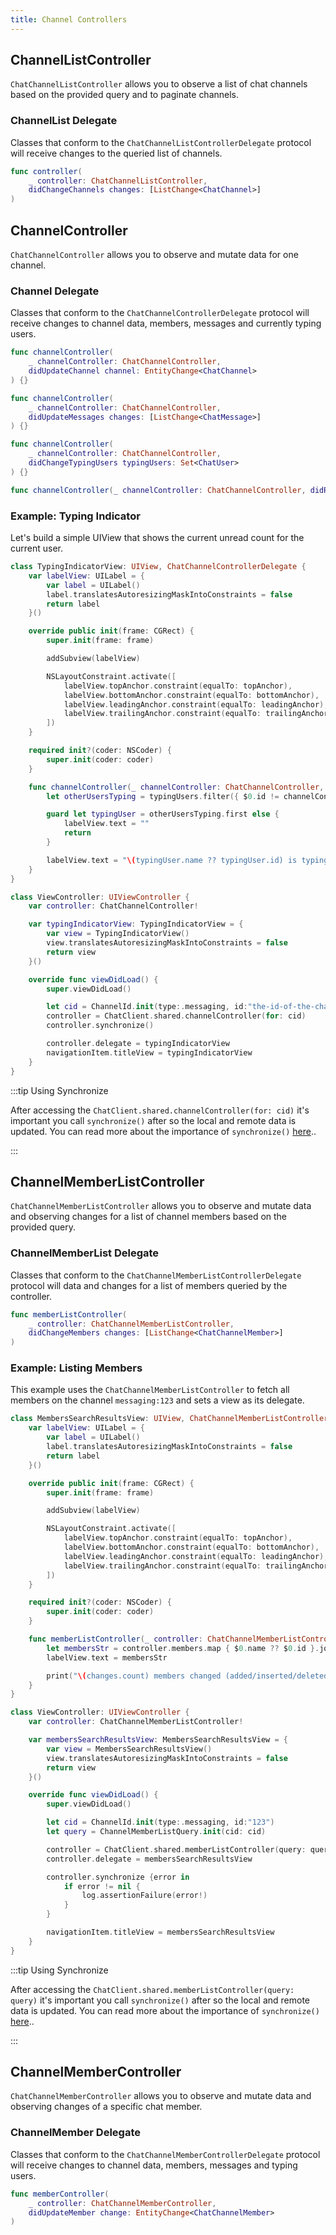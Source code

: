 ```yaml
---
title: Channel Controllers
---
```


## ChannelListController

`ChatChannelListController` allows you to observe a list of chat channels based on the provided query and to paginate channels.

### ChannelList Delegate

Classes that conform to the `ChatChannelListControllerDelegate` protocol will receive changes to the queried list of channels.

```swift
func controller(
    _ controller: ChatChannelListController,
    didChangeChannels changes: [ListChange<ChatChannel>]
)
```

## ChannelController

`ChatChannelController` allows you to observe and mutate data for one channel.

### Channel Delegate

Classes that conform to the `ChatChannelControllerDelegate` protocol will receive changes to channel data, members, messages and currently typing users.

```swift
func channelController(
    _ channelController: ChatChannelController,
    didUpdateChannel channel: EntityChange<ChatChannel>
) {}

func channelController(
    _ channelController: ChatChannelController,
    didUpdateMessages changes: [ListChange<ChatMessage>]
) {}

func channelController(
    _ channelController: ChatChannelController,
    didChangeTypingUsers typingUsers: Set<ChatUser>
) {}

func channelController(_ channelController: ChatChannelController, didReceiveMemberEvent: MemberEvent) {}
```

### Example: Typing Indicator

Let's build a simple UIView that shows the current unread count for the current user.

```swift
class TypingIndicatorView: UIView, ChatChannelControllerDelegate {
    var labelView: UILabel = {
        var label = UILabel()
        label.translatesAutoresizingMaskIntoConstraints = false
        return label
    }()

    override public init(frame: CGRect) {
        super.init(frame: frame)

        addSubview(labelView)

        NSLayoutConstraint.activate([
            labelView.topAnchor.constraint(equalTo: topAnchor),
            labelView.bottomAnchor.constraint(equalTo: bottomAnchor),
            labelView.leadingAnchor.constraint(equalTo: leadingAnchor),
            labelView.trailingAnchor.constraint(equalTo: trailingAnchor)
        ])
    }

    required init?(coder: NSCoder) {
        super.init(coder: coder)
    }

    func channelController(_ channelController: ChatChannelController, didChangeTypingUsers typingUsers: Set<ChatUser>) {
        let otherUsersTyping = typingUsers.filter({ $0.id != channelController.client.currentUserId })

        guard let typingUser = otherUsersTyping.first else {
            labelView.text = ""
            return
        }

        labelView.text = "\(typingUser.name ?? typingUser.id) is typing ..."
    }
}

class ViewController: UIViewController {
    var controller: ChatChannelController!

    var typingIndicatorView: TypingIndicatorView = {
        var view = TypingIndicatorView()
        view.translatesAutoresizingMaskIntoConstraints = false
        return view
    }()

    override func viewDidLoad() {
        super.viewDidLoad()

        let cid = ChannelId.init(type:.messaging, id:"the-id-of-the-channel")
        controller = ChatClient.shared.channelController(for: cid)
        controller.synchronize()

        controller.delegate = typingIndicatorView
        navigationItem.titleView = typingIndicatorView
    }
}
```

:::tip Using Synchronize

After accessing the `ChatClient.shared.channelController(for: cid)` it's important you call `synchronize()` after so the local and remote data is updated. You can read more about the importance of `synchronize()` [here](../../guides/importance-of-synchronize)..

:::

## ChannelMemberListController

`ChatChannelMemberListController` allows you to observe and mutate data and observing changes for a list of channel members based on the provided query.

### ChannelMemberList Delegate

Classes that conform to the `ChatChannelMemberListControllerDelegate` protocol will data and changes for a list of members queried by the controller.

```swift
func memberListController(
    _ controller: ChatChannelMemberListController,
    didChangeMembers changes: [ListChange<ChatChannelMember>]
)
```

### Example: Listing Members

This example uses the `ChatChannelMemberListController` to fetch all members on the channel `messaging:123` and sets a view as its delegate.

```swift
class MembersSearchResultsView: UIView, ChatChannelMemberListControllerDelegate {
    var labelView: UILabel = {
        var label = UILabel()
        label.translatesAutoresizingMaskIntoConstraints = false
        return label
    }()

    override public init(frame: CGRect) {
        super.init(frame: frame)

        addSubview(labelView)

        NSLayoutConstraint.activate([
            labelView.topAnchor.constraint(equalTo: topAnchor),
            labelView.bottomAnchor.constraint(equalTo: bottomAnchor),
            labelView.leadingAnchor.constraint(equalTo: leadingAnchor),
            labelView.trailingAnchor.constraint(equalTo: trailingAnchor)
        ])
    }

    required init?(coder: NSCoder) {
        super.init(coder: coder)
    }

    func memberListController(_ controller: ChatChannelMemberListController, didChangeMembers changes: [ListChange<ChatChannelMember>]) {
        let membersStr = controller.members.map { $0.name ?? $0.id }.joined(separator: ", ")
        labelView.text = membersStr

        print("\(changes.count) members changed (added/inserted/deleted)")
    }
}

class ViewController: UIViewController {
    var controller: ChatChannelMemberListController!

    var membersSearchResultsView: MembersSearchResultsView = {
        var view = MembersSearchResultsView()
        view.translatesAutoresizingMaskIntoConstraints = false
        return view
    }()

    override func viewDidLoad() {
        super.viewDidLoad()

        let cid = ChannelId.init(type:.messaging, id:"123")
        let query = ChannelMemberListQuery.init(cid: cid)

        controller = ChatClient.shared.memberListController(query: query)
        controller.delegate = membersSearchResultsView

        controller.synchronize {error in
            if error != nil {
                log.assertionFailure(error!)
            }
        }

        navigationItem.titleView = membersSearchResultsView
    }
}
```

:::tip Using Synchronize

After accessing the `ChatClient.shared.memberListController(query: query)` it's important you call `synchronize()` after so the local and remote data is updated. You can read more about the importance of `synchronize()` [here](../../guides/importance-of-synchronize)..

:::

## ChannelMemberController

`ChatChannelMemberController` allows you to observe and mutate data and observing changes of a specific chat member.

### ChannelMember Delegate

Classes that conform to the `ChatChannelMemberControllerDelegate` protocol will receive changes to channel data, members, messages and typing users.

```swift
func memberController(
    _ controller: ChatChannelMemberController,
    didUpdateMember change: EntityChange<ChatChannelMember>
)
```

